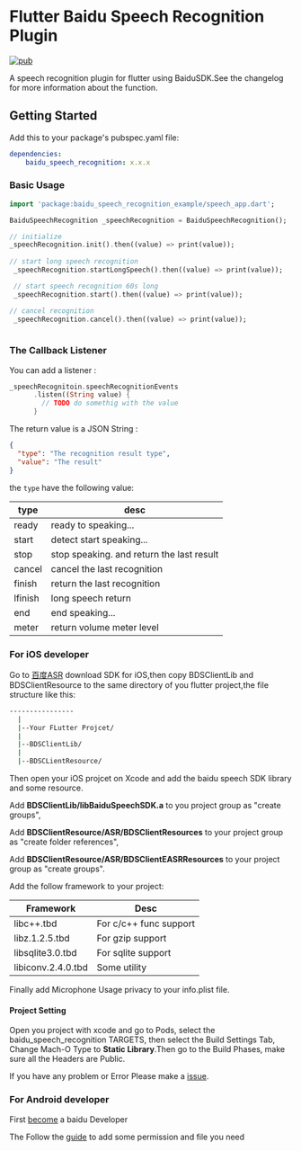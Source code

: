 # Flutter Baidu Speech Recognition Plugin 

[![pub](https://img.shields.io/pub/v/baidu_speech_recognition.svg?style=flat-square)](https://pub.dartlang.org/packages/baidu_speech_recognition)

A speech recognition plugin for flutter using BaiduSDK.See the changelog for more information about the function.

## Getting Started

Add this to your package's pubspec.yaml file:
```yaml
dependencies:
    baidu_speech_recognition: x.x.x
```

### Basic Usage

```dart
import 'package:baidu_speech_recognition_example/speech_app.dart';

BaiduSpeechRecognition _speechRecognition = BaiduSpeechRecognition();

// initialize 
_speechRecognition.init().then((value) => print(value));
 
// start long speech recognition 
 _speechRecognition.startLongSpeech().then((value) => print(value)); 

 // start speech recognition 60s long
 _speechRecognition.start().then((value) => print(value));  

// cancel recognition 
 _speechRecognition.cancel().then((value) => print(value));
  
```

### The Callback Listener
You can add a listener :
```dart
_speechRecognitoin.speechRecognitionEvents
      .listen((String value) {
        // TODO do somethig with the value
      }
```

The return value is a JSON String :
```json
{
  "type": "The recognition result type",
  "value": "The result"
}
```
the `type` have the following value:

| type | desc |
|---|---|
|ready|ready to speaking...|
|start|detect start speaking...|
|stop|stop speaking. and return the last result|
|cancel|cancel the last recognition|
|finish|return the last recognition|
|lfinish|long speech return|
|end|end speaking...|
|meter|return volume meter level|

### For iOS developer
Go to [百度ASR](http://ai.baidu.com/sdk#asr) download SDK for iOS,then copy BDSClientLib and BDSClientResource to the same directory of you flutter project,the file structure like this:
```bash
----------------
  |
  |--Your FLutter Projcet/
  |
  |--BDSClientLib/
  |
  |--BDSCLientResource/
```

Then open your iOS projcet on Xcode and add the baidu speech SDK library and some resource.

Add **BDSClientLib/libBaiduSpeechSDK.a** to you project group as "create groups",

Add **BDSClientResource/ASR/BDSClientResources** to your project group as "create folder references",

Add **BDSClientResource/ASR/BDSClientEASRResources** to your project group as "create groups".

Add the follow framework to your project:

| Framework | Desc |
| --------- | ---- |
| libc++.tbd | For c/c++ func support |
| libz.1.2.5.tbd | For gzip support |
| libsqlite3.0.tbd | For sqlite support |
| libiconv.2.4.0.tbd | Some utility |

Finally add Microphone Usage privacy to your info.plist file.

#### Project Setting
Open you project with xcode and go to Pods, select the baidu_speech_recognition TARGETS, then select the Build Settings Tab, Change Mach-O Type to **Static Library**.Then go to the Build Phases, make sure all the Headers are Public.

If you have any problem or Error Please make a [issue](https://github.com/soragui/flutter_baidu_speech_plugin/issues).


### For Android developer

First [become](https://ai.baidu.com/docs#/Begin/top) a baidu Developer

The Follow the [guide](https://ai.baidu.com/docs#/ASR-Android-SDK/55389ffa) to add some permission and file you need

